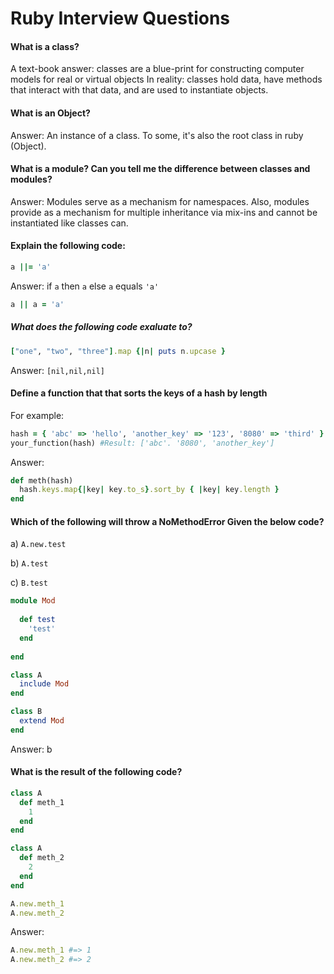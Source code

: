 # Ruby Interview Questions
#### What is a class?
A text-book answer: classes are a blue-print for constructing computer models
for real or virtual objects
In reality: classes hold data, have methods that interact with that data,
   and are used to instantiate objects.
   
#### What is an Object?
Answer:
  An instance of a class.
  To some, it's also the root class in ruby (Object).
  
#### What is a module? Can you tell me the difference between classes and modules?
Answer: 
  Modules serve as a mechanism for namespaces.
  Also, modules provide as a mechanism for multiple inheritance via mix-ins and 
  cannot be instantiated like classes can.

#### Explain the following code:
```ruby 
a ||= 'a'   
```

Answer:
if `a` then `a` else `a` equals `'a'`

```ruby
a || a = 'a'
```
##### What does the following code exaluate to?
```ruby
["one", "two", "three"].map {|n| puts n.upcase }
```
Answer: `[nil,nil,nil]`

#### Define a function that that sorts the keys of a hash by length
For example:
```ruby
hash = { 'abc' => 'hello', 'another_key' => '123', '8080' => 'third' }
your_function(hash) #Result: ['abc'. '8080', 'another_key']
```
Answer:
```ruby
def meth(hash) 
  hash.keys.map{|key| key.to_s}.sort_by { |key| key.length }
end
```
#### Which of the following will throw a NoMethodError Given the below code?
a) `A.new.test`

b) `A.test`

c) `B.test`

```ruby
module Mod
  
  def test
    'test'
  end
  
end

class A
  include Mod
end

class B
  extend Mod
end

```
Answer: b

#### What is the result of the following code?
```ruby
class A
  def meth_1
    1
  end
end

class A 
  def meth_2
    2
  end
end

A.new.meth_1
A.new.meth_2
```
Answer: 
```ruby
A.new.meth_1 #=> 1
A.new.meth_2 #=> 2
  
```
